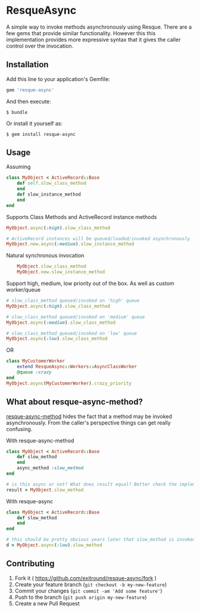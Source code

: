 # ResqueAsync

A simple way to invoke methods asynchronously using Resque. There are a few gems that provide similar functionality.
However this this implementation provides more expressive syntax that it gives the caller control over the invocation.

## Installation

Add this line to your application's Gemfile:

```ruby
gem 'resque-async'
```

And then execute:

    $ bundle

Or install it yourself as:

    $ gem install resque-async

## Usage

Assuming

```ruby
class MyObject < ActiveRecord::Base
    def self.slow_class_method
    end
    def slow_instance_method
    end
end
```

Supports Class Methods and ActiveRecord instance methods

```ruby
MyObject.async(:high).slow_class_method

# ActiveRecord instances will be queued/loaded/invoked asynchronously
MyObject.new.async(:medium).slow_instance_method
```

Natural synchronous invocation
```ruby
    MyObject.slow_class_method
    MyObject.new.slow_instance_method
```

Support high, medium, low priority out of the box. As well as custom worker/queue

```ruby
# slow_class_method queued/invoked on 'high' queue
MyObject.async(:high).slow_class_method

# slow_class_method queued/invoked on 'medium' queue
MyObject.async(:medium).slow_class_method

# slow_class_method queued/invoked on 'low' queue
MyObject.async(:low).slow_class_method
```
OR
```ruby
class MyCustomerWorker
    extend ResqueAsync::Workers::AsyncClassWorker
    @queue :crazy
end 
MyObject.async(MyCustomerWorker).crazy_priority
```

## What about resque-async-method?

[resque-async-method](https://github.com/nragaz/resque-async-method) hides the fact that a method may be invoked asynchronously. 
From the caller's perspective things can get really confusing.

With resque-async-method
```ruby
class MyObject < ActiveRecord::Base
    def slow_method
    end
    async_method :slow_method
end

# is this async or not? What does result equal? Better check the implementation of MyObject
result = MyObject.slow_method 
```

With resque-async
```ruby
class MyObject < ActiveRecord::Base
    def slow_method
    end
end

# this should be pretty obvious years later that slow_method is invoked async
d = MyObject.async(:low).slow_method
```

## Contributing

1. Fork it ( https://github.com/exitround/resque-async/fork )
2. Create your feature branch (`git checkout -b my-new-feature`)
3. Commit your changes (`git commit -am 'Add some feature'`)
4. Push to the branch (`git push origin my-new-feature`)
5. Create a new Pull Request
